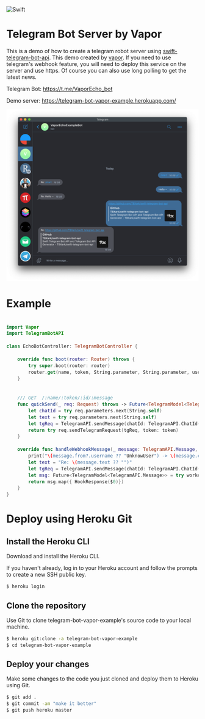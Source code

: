 ![Swift](https://github.com/TBXark/telegram-bot-vapor-example/workflows/Swift/badge.svg)

# Telegram Bot Server by Vapor

This is a demo of how to create a telegram robot server using [swift-telegram-bot-api](https://github.com/TBXark/swift-telegram-bot-api). This demo created by [vapor](https://github.com/vapor/vapor).
If you need to use telegram's webhook feature, you will need to deploy this service on the server and use https.
Of course you can also use long polling to get the latest news.

Telegram Bot: https://t.me/VaporEcho_bot

Demo server: https://telegram-bot-vapor-example.herokuapp.com/

![](./example.png)



# Example

```swift

import Vapor
import TelegramBotAPI

class EchoBotController: TelegramBotController {

    override func boot(router: Router) throws {
        try super.boot(router: router)
        router.get(name, token, String.parameter, String.parameter, use: self.quickSend)
    }
    

    /// GET  /:name/:token/:id/:message
    func quickSend(_ req: Request) throws -> Future<TelegramModel<TelegramAPI.Message>> {
        let chatId = try req.parameters.next(String.self)
        let text = try req.parameters.next(String.self)
        let tgReq = TelegramAPI.sendMessage(chatId: TelegramAPI.ChatId(chatId), text: text.removingPercentEncoding ?? text)
        return try req.sendTelegramRequest(tgReq, token: token)
    }

    override func handleWebhookMessage(_ message: TelegramAPI.Message, at worker: Container) throws -> EventLoopFuture<HookResponse> {
        print("\(message.from?.username ?? "UnknowUser") -> \(message.chat.id) -> \(message.text ?? "")")
        let text = "Re: \(message.text ?? "")"
        let tgReq = TelegramAPI.sendMessage(chatId: TelegramAPI.ChatId(message.chat.id), text: text)
        let msg: Future<TelegramModel<TelegramAPI.Message>> = try worker.sendTelegramRequest(tgReq, token: token)
        return msg.map({ HookResponse($0)})
    }   
}


```



# Deploy using Heroku Git

## Install the Heroku CLI
Download and install the Heroku CLI.

If you haven't already, log in to your Heroku account and follow the prompts to create a new SSH public key.

```sh
$ heroku login
```

## Clone the repository
Use Git to clone telegram-bot-vapor-example's source code to your local machine.

```sh
$ heroku git:clone -a telegram-bot-vapor-example
$ cd telegram-bot-vapor-example
```

## Deploy your changes
Make some changes to the code you just cloned and deploy them to Heroku using Git.

```sh
$ git add .
$ git commit -am "make it better"
$ git push heroku master
```
